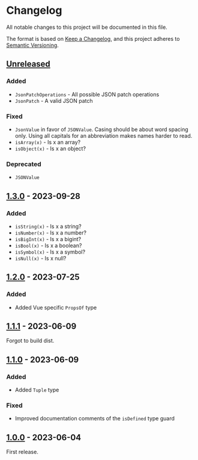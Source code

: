 # Changelog

All notable changes to this project will be documented in this file.

The format is based on [Keep a Changelog](https://keepachangelog.com/en/1.0.0/),
and this project adheres to [Semantic Versioning](https://semver.org/spec/v2.0.0.html).

## [Unreleased]

### Added

- `JsonPatchOperations` - All possible JSON patch operations
- `JsonPatch` - A valid JSON patch

### Fixed

- `JsonValue` in favor of `JSONValue`. Casing should be about word spacing only.
  Using all capitals for an abbreviation makes names harder to read.
- `isArray(x)` - Is x an array?
- `isObject(x)` - Is x an object?

### Deprecated

- `JSONValue`

## [1.3.0] - 2023-09-28

### Added

- `isString(x)` - Is x a string?
- `isNumber(x)` - Is x a number?
- `isBigInt(x)` - Is x a bigint?
- `isBool(x)` - Is x a boolean?
- `isSymbol(x)` - Is x a symbol?
- `isNull(x)` - Is x null?

## [1.2.0] - 2023-07-25

### Added

- Added Vue specific `PropsOf` type

## [1.1.1] - 2023-06-09

Forgot to build dist.

## [1.1.0] - 2023-06-09

### Added

- Added `Tuple` type

### Fixed

- Improved documentation comments of the `isDefined` type guard

## [1.0.0] - 2023-06-04

First release.

[unreleased]: https://github.com/martendebruijn/types/compare/1.3.0...HEAD
[1.3.0]: https://github.com/martendebruijn/types/compare/1.2.0...1.3.0
[1.2.0]: https://github.com/martendebruijn/types/compare/1.1.1...1.2.0
[1.1.1]: https://github.com/martendebruijn/types/compare/1.1.0...1.1.1
[1.1.0]: https://github.com/martendebruijn/types/compare/1.0.0...1.1.0
[1.0.0]: https://github.com/martendebruijn/types/releases/tag/1.0.0
